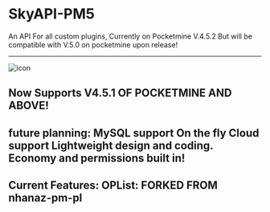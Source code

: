 # SkyAPI-PM5
An API For all custom plugins, Currently on Pocketmine V.4.5.2 But will be compatible with V.5.0 on pocketmine upon release!


-----------------------------------
![icon](https://user-images.githubusercontent.com/100278495/178099079-8025fd85-72ee-4742-87f3-ad80f9fdf174.jpg)

Now Supports V4.5.1 OF POCKETMINE AND ABOVE!
----------------------------------
future planning:
MySQL support
On the fly Cloud support
Lightweight design and coding.
Economy and permissions built in!
---------------------------------

Current Features: 
OPList: FORKED FROM nhanaz-pm-pl
--------------------------
